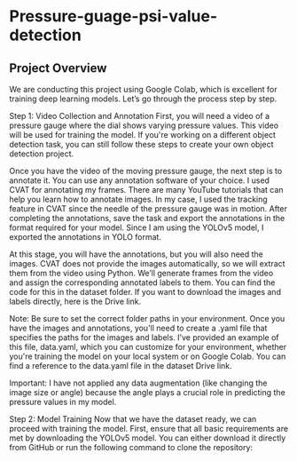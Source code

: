 # Pressure-guage-psi-value-detection
## Project Overview
We are conducting this project using Google Colab, which is excellent for training deep learning models. Let’s go through the process step by step.

Step 1: Video Collection and Annotation
First, you will need a video of a pressure gauge where the dial shows varying pressure values. This video will be used for training the model. If you're working on a different object detection task, you can still follow these steps to create your own object detection project.

Once you have the video of the moving pressure gauge, the next step is to annotate it. You can use any annotation software of your choice. I used CVAT for annotating my frames. There are many YouTube tutorials that can help you learn how to annotate images. In my case, I used the tracking feature in CVAT since the needle of the pressure gauge was in motion. After completing the annotations, save the task and export the annotations in the format required for your model. Since I am using the YOLOv5 model, I exported the annotations in YOLO format.

At this stage, you will have the annotations, but you will also need the images. CVAT does not provide the images automatically, so we will extract them from the video using Python. We’ll generate frames from the video and assign the corresponding annotated labels to them. You can find the code for this in the dataset folder. If you want to download the images and labels directly, here is the Drive link.

Note: Be sure to set the correct folder paths in your environment. Once you have the images and annotations, you'll need to create a .yaml file that specifies the paths for the images and labels. I’ve provided an example of this file, data.yaml, which you can customize for your environment, whether you're training the model on your local system or on Google Colab. You can find a reference to the data.yaml file in the dataset Drive link.

Important: I have not applied any data augmentation (like changing the image size or angle) because the angle plays a crucial role in predicting the pressure values in my model.

Step 2: Model Training
Now that we have the dataset ready, we can proceed with training the model. First, ensure that all basic requirements are met by downloading the YOLOv5 model. You can either download it directly from GitHub or run the following command to clone the repository:
